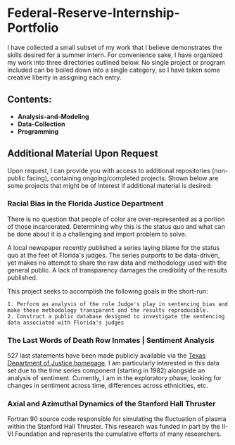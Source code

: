 # Federal-Reserve-Internship-Portfolio

I have collected a small subset of my work that I believe demonstrates the skills desired for a summer intern. For convenience sake, I have organized my work into three directories outlined below. No single project or program included can be boiled down into a single category, so I have taken some creative liberty in assigning each entry. 

## Contents:

- **Analysis-and-Modeling**
- **Data-Collection**
- **Programming**


## Additional Material Upon Request
Upon request, I can provide you with access to additional repositories (non-public facing), containing ongoing/completed projects. Shown below are some projects that might be of interest if additional material is desired:  

### Racial Bias in the Florida Justice Department
There is no question that people of color are over-represented as a portion of those incarcerated. Determining why this is the status quo and what can be done about it is a challenging and import problem to solve. 

A local newspaper recently published a series laying blame for the status quo at the feet of Florida's judges. The series purports to be data-driven, yet makes no attempt to share the raw data and methodology used with the general public. A lack of transparency damages the credibility of the results published. 

This project seeks to accomplish the following goals in the short-run:
	
	1. Perform an analysis of the role Judge's play in sentencing bias and make these methodology transparent and the results reproducible.
	2. Construct a public database designed to investigate the sentencing data associated with Florida's judges


### The Last Words of Death Row Inmates | Sentiment Analysis
527 last statements have been made publicly available via the [Texas Department of Justice homepage](https://www.tdcj.state.tx.us/death_row/dr_executed_offenders.html). I am particularly interested in this data set due to the time series component (starting in 1982) alongside an analysis of sentiment. Currently, I am in the exploratory phase; looking for changes in sentiment across time, differences across ethnicities, etc. 

### Axial and Azimuthal Dynamics of the Stanford Hall Thruster
Fortran 90 source code responsible for simulating the fluctuation of plasma within the Stanford Hall Thruster.  This research was funded in part by the II-VI Foundation and represents the cumulative efforts of many researchers.  
